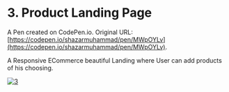 # 3. Product Landing Page

A Pen created on CodePen.io. Original URL: [https://codepen.io/shazarmuhammad/pen/MWpOYLv](https://codepen.io/shazarmuhammad/pen/MWpOYLv).

A Responsive ECommerce beautiful Landing where User can add products of his choosing. 

 <a href="https://ibb.co/CtZRCYn"><img src="https://i.ibb.co/CtZRCYn/3.png" alt="3" border="0"></a>


